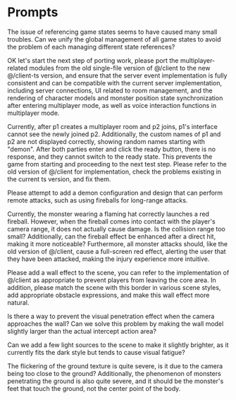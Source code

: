 # Prompts

The issue of referencing game states seems to have caused many small troubles. Can we unify the global management of all game states to avoid the problem of each managing different state references?

OK let's start the next step of porting work, please port the multiplayer-related modules from the old single-file version of @/client to the new @/client-ts version, and ensure that the server event implementation is fully consistent and can be compatible with the current server implementation, including server connections, UI related to room management, and the rendering of character models and monster position state synchronization after entering multiplayer mode, as well as voice interaction functions in multiplayer mode.

Currently, after p1 creates a multiplayer room and p2 joins, p1's interface cannot see the newly joined p2. Additionally, the custom names of p1 and p2 are not displayed correctly, showing random names starting with "demon". After both parties enter and click the ready button, there is no response, and they cannot switch to the ready state. This prevents the game from starting and proceeding to the next test step. Please refer to the old version of @/client for implementation, check the problems existing in the current ts version, and fix them.

Please attempt to add a demon configuration and design that can perform remote attacks, such as using fireballs for long-range attacks.

Currently, the monster wearing a flaming hat correctly launches a red fireball. However, when the fireball comes into contact with the player's camera range, it does not actually cause damage. Is the collision range too small? Additionally, can the fireball effect be enhanced after a direct hit, making it more noticeable? Furthermore, all monster attacks should, like the old version of @/client, cause a full-screen red effect, alerting the user that they have been attacked, making the injury experience more intuitive.

Please add a wall effect to the scene, you can refer to the implementation of @/client as appropriate to prevent players from leaving the core area. In addition, please match the scene with this border in various scene styles, add appropriate obstacle expressions, and make this wall effect more natural.

Is there a way to prevent the visual penetration effect when the camera approaches the wall? Can we solve this problem by making the wall model slightly larger than the actual intercept action area?

Can we add a few light sources to the scene to make it slightly brighter, as it currently fits the dark style but tends to cause visual fatigue?

The flickering of the ground texture is quite severe, is it due to the camera being too close to the ground? Additionally, the phenomenon of monsters penetrating the ground is also quite severe, and it should be the monster's feet that touch the ground, not the center point of the body.
